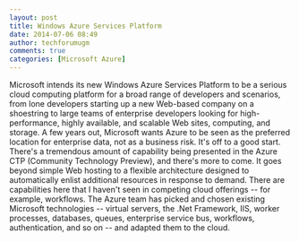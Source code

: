 ```yaml
---
layout: post
title: Windows Azure Services Platform
date: 2014-07-06 08:49
author: techforumugm
comments: true
categories: [Microsoft Azure]
---
```

<div class="ArticleBody"><span>Microsoft intends its new Windows Azure Services Platform to be a serious cloud computing platform for a broad range of developers and scenarios, from lone developers starting up a new Web-based company on a shoestring to large teams of enterprise developers looking for high-performance, highly available, and scalable Web sites, computing, and storage. A few years out, Microsoft wants Azure to be seen as the preferred location for enterprise data, not as a business risk. It's off to a good start.</span></div><div class="ArticleBody"><span>There's a tremendous amount of capability being presented in the Azure CTP (Community Technology Preview), and there's more to come. It goes beyond simple Web hosting to a flexible architecture designed to automatically enlist additional resources in response to demand. There are capabilities here that I haven't seen in competing cloud offerings -- for example, workflows. The Azure team has picked and chosen existing Microsoft technologies -- virtual servers, the .Net Framework, IIS, worker processes, databases, queues, enterprise service bus, workflows, authentication, and so on -- and adapted them to the cloud.</span></div>

